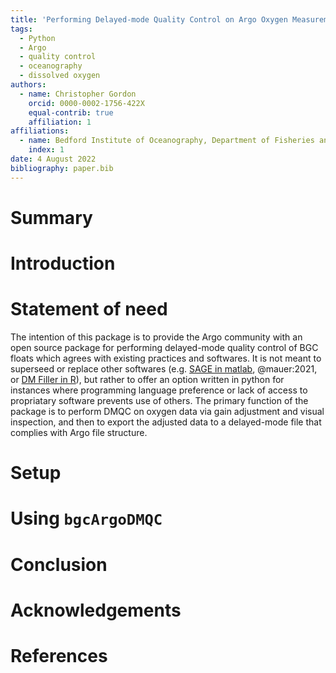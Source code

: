 ```yaml
---
title: 'Performing Delayed-mode Quality Control on Argo Oxygen Measurements in Python'
tags:
  - Python
  - Argo
  - quality control
  - oceanography
  - dissolved oxygen
authors:
  - name: Christopher Gordon
    orcid: 0000-0002-1756-422X
    equal-contrib: true
    affiliation: 1
affiliations:
  - name: Bedford Institute of Oceanography, Department of Fisheries and Oceans Canada, Dartmouth, Canada
    index: 1
date: 4 August 2022
bibliography: paper.bib
---
```


# Summary

# Introduction

# Statement of need

The intention of this package is to provide the Argo community with an open
source package for performing delayed-mode quality control of BGC floats which
agrees with existing practices and softwares. It is not meant to superseed or
replace other softwares (e.g. 
[SAGE in matlab](https://github.com/SOCCOM-BGCArgo/ARGO_PROCESSING), 
@mauer:2021,  or [DM Filler in R](https://github.com/catsch/DM_FILLER)), but
rather to offer an option written in python for instances where programming
language preference or lack of access to propriatary software prevents use of
others. The primary function of the package is to perform DMQC on oxygen data
via gain adjustment and visual inspection, and then to export the adjusted
data to a delayed-mode file that complies with Argo file structure.

# Setup

# Using `bgcArgoDMQC`

# Conclusion

# Acknowledgements

# References
